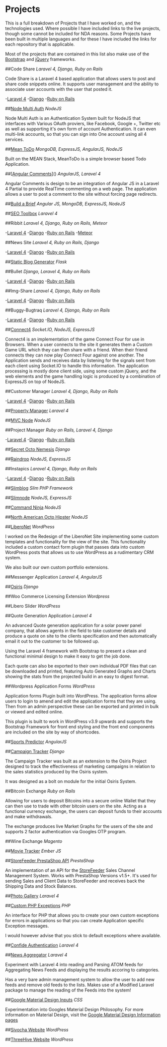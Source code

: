 Projects
===============================
This is a full breakdown of Projects that I have worked on, and the technologies used. Where possible I have included links to the live projects, though some cannot be included for NDA reasons. Some Projects have been built in multiple languages and for these I have included the links for each repository that is applicable. 

Most of the projects that are contained in this list also make use of the [Bootstrap]() and [jQuery]() frameworks.

##Code Share
*Laravel 4, Django, Ruby on Rails*

Code Share is a Laravel 4 based application that allows users to post and share code snippets online. It supports user management and the ability to associate user accounts with the user that posted it. 

-[Laravel 4]()
-[Django]()
-[Ruby on Rails]()

##[Node Multi Auth]()
*NodeJS*

Node Multi Auth is an Authentication System built for NodeJS that interfaces with Various OAuth proviers, like Facebook, Google +, Twitter etc as well as supporting it's own form of account Authentication. It can even multi-link accounts, so that you can sign into One account using all 4 services.

##[Mean ToDo]()
*MongoDB, ExpressJS, AngularJS, NodeJS*

Built on the MEAN Stack, MeanToDo is a simple browser based Todo Application.

##[[Angular Comments](https://github.com/davidsivocha/angular-comments)]()
*AngularJS, Laravel 4*

Angular Comments is design to be an integration of Angular JS in a Laravel 4 Partial to provide RealTime commenting on a web page. The application allows a user to post a comment to the site without forcing page redirects.

##[Build a Brief]()
*Angular JS, MongoDB, ExpressJS, NodeJS*

##[SEO Toolbox]()
*Laravel 4*

##Ribbit
*Laravel 4, Django, Ruby on Rails, Meteor*

-[Laravel 4]()
-[Django]()
-[Ruby on Rails]()
-[Meteor]()

##News Site
*Laravel 4, Ruby on Rails, Django*

-[Laravel 4]()
-[Django]()
-[Ruby on Rails]()

##[Static Blog Generator]()
*Flask*

##Bullet
*Django, Laravel 4, Ruby on Rails*

-[Laravel 4]()
-[Django]()
-[Ruby on Rails]()

##Img-Share
*Laravel 4, Django, Ruby on Rails*

-[Laravel 4]()
-[Django]()
-[Ruby on Rails]()

##Buggy-Bugtraq
*Laravel 4, Django, Ruby on Rails*

-[Laravel 4]()
-[Django]()
-[Ruby on Rails]()

##[Connect4]()
*Socket.IO, NodeJS, ExpressJS*

Connect4 is an implementation of the game Connect Four for use in Browsers. When a user connects to the site it generates them a Custom Game URL which they can then share with a friend. When their friend connects they can now play Connect Four against one another. 
The Application sends and receives data by listening for the signals sent from each client using Socket.IO to handle this information. The application processing is mostly done client side, using some custom jQuery, and the web elements and the game handling logic is produced by a combination of ExpressJS on top of NodeJS.

##Customer Manager
*Laravel 4, Django, Ruby on Rails*

-[Laravel 4]()
-[Django]()
-[Ruby on Rails]()

##[Property Manager]()
*Laravel 4*

##[MVC Node]()
*NodeJS*

##Project Manager
*Ruby on Rails, Laravel 4, Django*

-[Laravel 4]()
-[Django]()
-[Ruby on Rails]()

##[Secret Octo Nemesis]()
*Django*

##[Raindrop]()
*NodeJS, ExpressJS*

##Instapics
*Laravel 4, Django, Ruby on Rails*

-[Laravel 4]()
-[Django]()
-[Ruby on Rails]()

##[Slimblog]()
*Slim PHP Framework*

##[Slimnode]()
*NodeJS, ExpressJS*

##[Command Ninja]()
*NodeJS*

##[North American Octo Hipster]()
*NodeJS*

##[LiberoNet](http://liberonet.co.uk)
*WordPress*

I worked on the Redesign of the LiberoNet Site implementing some custom templates and functionality for the view of the site. This functionality included a custom contact form plugin that passes data into custom WordPress posts that allows us to use WordPress as a rudimentary CRM system. 

We also built our own custom portfolio extensions. 

##Messenger Application
*Laravel 4, AngularJS*

##[Osiris](http://osirisapp.com/about/)
*Django*

##Woo Commerce Licensing Extension
*Wordpress*

##Libero Slider
*WordPress*

##Quote Generation Application
*Laravel 4*

An advanced Quote generation application for a solar power panel company, that allows agents in the field to take customer details and produce a quote on site to the clients specification and then automatically email it out to the customer to be followed up. 

Using the Laravel 4 framework with Bootstrap to present a clean and functional minimal design to make it easy to get the job done.

Each quote can also be exported to their own individual PDF files that can be downloaded and printed, featuring Auto Generated Graphs and Charts showing the stats from the projected build in an easy to digest format.

##Wordpress Application Forms
*WordPress*

Application forms Plugin built into WordPress. The application forms allow users to login to amend and edit the application forms that they are using. Then from an admin perspective these can be exported and printed in bulk or viewed and edited online. 

This plugin is built to work in WordPress v3.9 upwards and supports the Bootstrap Framework for front end styling and the front end components are included on the site by way of shortcodes.

##[Sports Predictor](https://www.thesportspredictor.com/#/)
*AngularJS*

##[Campaign Tracker](http://osirisapp.com/about/)
*Django*

The Campaign Tracker was built as an extension to the Osiris Project designed to track the effectiveness of marketing campaigns in relation to the sales statistics produced by the Osiris system. 

It was designed as a bolt on module for the initial Osiris System.

##Bitcoin Exchange
*Ruby on Rails*

Allowing for users to deposit Bitcoins into a secure online Wallet that they can then use to trade with other bitcoin users on the site. Acting as a functional currency exchange, the users can deposit funds to their accounts and make withdrawals. 

The exchange produces live Market Graphs for the users of the site and supports 2 factor authentication via Googles OTP program. 

##Wine Exchange
*Magento*

##[Movie Tracker]()
*Ember JS*

##[StoreFeeder PrestaShop API]()
*PrestaShop*

An implementation of an API for the [StoreFeeder]() Sales Channel Management System. Works with PrestaShop Versions v1.5+. It's used for sending Sales and Client Data to StoreFeeder and receives back the Shipping Data and Stock Balances.

##[Photo Gallery]()
*Laravel 4*

##[Custom PHP Exceptions]()
*PHP*

An interface for PHP that allows you to create your own custom exceptions for errors in applications so that you can create Application specific Exception messages. 

I would however advise that you stick to default exceptions where available. 

##[Confide Authentication]()
*Laravel 4*

##[News Aggregator]()
*Laravel 4*

Experiment with Laravel 4 into reading and Parsing ATOM feeds for Aggregating News Feeds and displaying the results accoring to categories. 

Has a very bare admin management system to allow the user to add new feeds and remove old feeds to the lists. Makes use of a Modified Laravel package to manage the reading of the Feeds into the system!

##[Google Material Design Inputs]()
*CSS*

Experimentation into Googles Material Design Philosophy. For more information on Material Design, visit the [Google Material Design Information pages](http://www.google.co.uk/design/spec/material-design/introduction.html)

##[Sivocha Website]()
*WordPress*

##[ThreeHive Website]()
*WordPress*